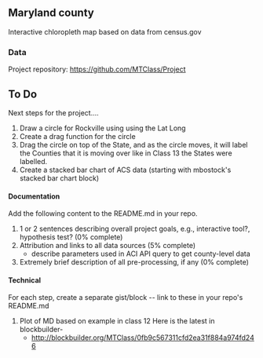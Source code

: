 ## Maryland county

Interactive chloropleth map based on data from census.gov

### Data

Project repository: https://github.com/MTClass/Project

## To Do

Next steps for the project....
1) Draw a circle for Rockville using using the Lat Long
2) Create a drag function for the circle
3) Drag the circle on top of the State, and as the circle moves, it will label the Counties that it is moving over like in Class 13 the States were labelled.
4) Create a stacked bar chart of ACS data (starting with mbostock's stacked bar chart block)

#### Documentation

Add the following content to the README.md in your repo.

1. 1 or 2 sentences describing overall project goals, e.g., interactive tool?, hypothesis test? (0% complete)
2. Attribution and links to all data sources (5% complete)
    * describe parameters used in ACI API query to get county-level data
3. Extremely brief description of all pre-processing, if any (0% complete)

#### Technical

For each step, create a separate gist/block -- link to these in your repo's README.md

1. Plot of MD based on example in class 12
Here is the latest in blockbuilder-
    * http://blockbuilder.org/MTClass/0fb9c567311cfd2ea31f884a974fd246



